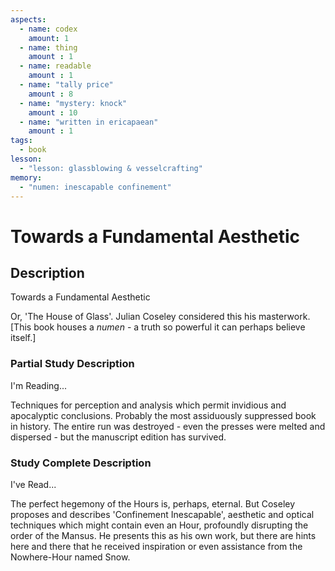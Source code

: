 ```yaml
---
aspects: 
  - name: codex
    amount: 1
  - name: thing
    amount : 1
  - name: readable
    amount : 1
  - name: "tally price"
    amount : 8
  - name: "mystery: knock"
    amount : 10
  - name: "written in ericapaean"
    amount : 1
tags:
  - book
lesson:
  - "lesson: glassblowing & vesselcrafting"
memory:
  - "numen: inescapable confinement"
---
```


# Towards a Fundamental Aesthetic

## Description
Towards a Fundamental Aesthetic

Or, 'The House of Glass'. Julian Coseley considered this his masterwork. [This book houses a <i>numen</i> - a truth so powerful it can perhaps believe itself.]
### Partial Study Description
I'm Reading...

 Techniques for perception and analysis which permit invidious and apocalyptic conclusions. Probably the most assiduously suppressed book in history. The entire run was destroyed - even the presses were melted and dispersed - but the manuscript edition has survived.
### Study Complete Description
I've Read...

The perfect hegemony of the Hours is, perhaps, eternal. But Coseley proposes and describes 'Confinement Inescapable', aesthetic and optical techniques which might contain even an Hour, profoundly disrupting the order of the Mansus. He presents this as his own work, but there are hints here and there that he received inspiration or even assistance from the Nowhere-Hour named Snow.